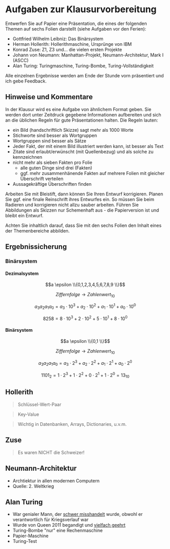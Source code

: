 Aufgaben zur Klausurvorbereitung
===================================

Entwerfen Sie auf Papier eine Präsentation, die eines der folgenden Themen auf sechs Folien darstellt (siehe Aufgaben vor den Ferien):

- Gottfried Wilhelm Leibniz: Das Binärsystem
- Herman Hollerith: Hollerithmaschine, Ursprünge von IBM
- Konrad Zuse: Z1, Z3 und... die vielen ersten Projekte
- Johann von Neumann: Manhattan-Projekt, Neumann-Architektur, Mark I (ASCC)
- Alan Turing: Turingmaschine, Turing-Bombe, Turing-Vollständigkeit

Alle einzelnen Ergebnisse werden am Ende der Stunde vorn präsentiert und ich gebe Feedback.

## Hinweise und Kommentare

In der Klausur wird es eine Aufgabe von ähnlichem Format geben. Sie werden dort unter Zeitdruck gegebene Informationen aufbereiten und sich an die üblichen Regeln für gute Präsentationen halten. Die Regeln lauten:

- ein Bild (handschriftlich Skizze) sagt mehr als 1000 Worte
- Stichworte sind besser als Wortgruppen
- Wortgruppen sind besser als Sätze
- Jeder Fakt, der mit einem Bild illustriert werden kann, ist besser als Text
- Zitate sind erlaubt/erwünscht (mit Quellenbezug) und als solche zu kennzeichnen
- nicht mehr als sieben Fakten pro Folie
    - alle guten Dinge sind drei (Fakten)
    - ggf. mehr zusammenhänende Fakten auf mehrere Folien mit gleicher Überschrift verteilen
- Aussagekräftige Überschriften finden

Arbeiten Sie mit Bleistift, dann können Sie Ihren Entwurf korrigieren. Planen Sie ggf. eine finale Reinschrift ihres Entwurfes ein. So müssen Sie beim Radieren und korrigieren nicht allzu sauber arbeiten. Führen Sie Abbildungen als Skizzen nur Schemenhaft aus - die Papierversion ist und bleibt ein Entwurf.

Achten Sie inhaltlich darauf, dass Sie mit den sechs Folien den Inhalt eines der Themenbereiche abbilden.

## Ergebnissicherung

### Binärsystem

#### Dezimalsystem

$$a \epsilon \\{0,1,2,3,4,5,6,7,8,9 \\}$$

$$Ziffernfolge \rightarrow Zahlenwert_{10}$$

$$a_3 a_2 a_1 a_0 = a_3 \cdot 10^3 + a_2 \cdot 10^2 + a_1 \cdot 10^1 + a_0 \cdot 10^0$$

$$8258 = 8 \cdot 10^3 + 2 \cdot 10^2 + 5 \cdot 10^1 + 8 \cdot 10^0$$



#### Binärsystem

$$a \epsilon \\{0,1 \\}$$

$$Ziffernfolge \rightarrow Zahlenwert_{10}$$

$$a_3 a_2 a_1 a_0 = a_3 \cdot 2^3 + a_2 \cdot 2^2 + a_1 \cdot 2^1 + a_0 \cdot 2^0$$

$$1101_{2} = 1 \cdot 2^3 + 1 \cdot 2^2 + 0 \cdot 2^1 + 1 \cdot 2^0 = 13_{10}$$

## Hollerith

> Schlüssel-Wert-Paar

> Key-Value

> Wichtig in Datenbanken, Arrays, Dictionaries, u.v.m.

## Zuse

> Es waren NICHT die Schweizer!

## Neumann-Architektur

- Archtiektur in allen modernen Computern
- Quelle: 2. Weltkrieg

## Alan Turing

- War genialer Mann, der [schwer misshandelt](https://www.spiegel.de/wissenschaft/mensch/alan-turing-queen-begnadigt-homosexuellen-informatik-pionier-a-940758.html) wurde, obwohl er verantwortlich für Kriegsverlauf war
- Wurde von Queen 2011 begandigt und [vielfach geehrt](https://de.wikipedia.org/wiki/Alan_Turing#Postume_Ehrungen)
- Turing-Bombe "nur" eine Rechenmaschine
- Papier-Maschine
- Turing-Test
